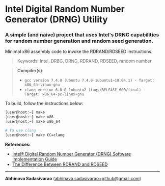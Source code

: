 # Intel Digital Random Number Generator (DRNG) Utility
### A simple (and naive) project that uses Intel's DRNG capabilities for random number generation and random seed generation.

Minimal x86 assembly code to invoke the RDRAND/RDSEED instructions.

> Keywords: Intel, DRBG, DRNG, RDRAND, RDSEED, random number

> **Compiler(s)**:
>  * `gcc version 7.4.0 (Ubuntu 7.4.0-1ubuntu1~18.04.1) - Target: x86_64-linux-gnu`
>  * `clang version 6.0.0-1ubuntu2 (tags/RELEASE_600/final) - Target: x86_64-pc-linux-gnu`

To build, follow the instructions below:

```bash
[user@host:~] make
[user@host:~] make x86
[user@host:~] make x86_64

# To use clang
[user@host:~] make CC=clang
```

**References:**
  * [Intel® Digital Random Number Generator (DRNG) Software Implementation Guide](https://software.intel.com/en-us/articles/intel-digital-random-number-generator-drng-software-implementation-guide "Intel DRNG")
  * [The Difference Between RDRAND and RDSEED](https://software.intel.com/en-us/blogs/2012/11/17/the-difference-between-rdrand-and-rdseed "RDRAND and RDSEED")

---
**Abhinava Sadasivarao** (abhinava.sadasivarao+github@gmail.com)
